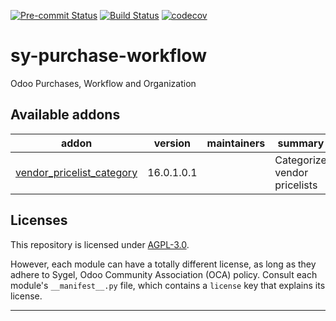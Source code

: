 
<!-- /!\ Non OCA Context : Set here the badge of your runbot / runboat instance. -->
[![Pre-commit Status](https://github.com/sygel-technology/sy-purchase-workflow/actions/workflows/pre-commit.yml/badge.svg?branch=16.0)](https://github.com/sygel-technology/sy-purchase-workflow/actions/workflows/pre-commit.yml?query=branch%3A16.0)
[![Build Status](https://github.com/sygel-technology/sy-purchase-workflow/actions/workflows/test.yml/badge.svg?branch=16.0)](https://github.com/sygel-technology/sy-purchase-workflow/actions/workflows/test.yml?query=branch%3A16.0)
[![codecov](https://codecov.io/gh/sygel-technology/sy-purchase-workflow/branch/16.0/graph/badge.svg)](https://codecov.io/gh/sygel-technology/sy-purchase-workflow)
<!-- /!\ Non OCA Context : Set here the badge of your translation instance. -->

<!-- /!\ do not modify above this line -->

# sy-purchase-workflow

Odoo Purchases, Workflow and Organization

<!-- /!\ do not modify below this line -->

<!-- prettier-ignore-start -->

[//]: # (addons)

Available addons
----------------
addon | version | maintainers | summary
--- | --- | --- | ---
[vendor_pricelist_category](vendor_pricelist_category/) | 16.0.1.0.1 |  | Categorize vendor pricelists

[//]: # (end addons)

<!-- prettier-ignore-end -->

## Licenses

This repository is licensed under [AGPL-3.0](LICENSE).

However, each module can have a totally different license, as long as they adhere to Sygel, Odoo Community Association (OCA)
policy. Consult each module's `__manifest__.py` file, which contains a `license` key
that explains its license.

----
<!-- /!\ Non OCA Context : Set here the full description of your organization. -->
